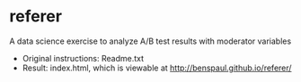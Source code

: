 # referer
A data science exercise to analyze A/B test results with moderator variables
* Original instructions: Readme.txt
* Result: index.html, which is viewable at http://benspaul.github.io/referer/
